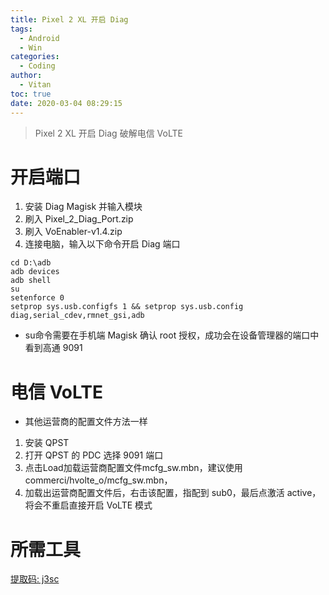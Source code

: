 ```yaml
---
title: Pixel 2 XL 开启 Diag
tags:
  - Android
  - Win
categories:
  - Coding
author:
  - Vitan
toc: true
date: 2020-03-04 08:29:15
---
```


> Pixel 2 XL 开启 Diag 破解电信 VoLTE

<!--more-->

# 开启端口
1. 安装 Diag Magisk 并输入模块
2. 刷入 Pixel_2_Diag_Port.zip
3. 刷入 VoEnabler-v1.4.zip
4. 连接电脑，输入以下命令开启 Diag 端口 

```shell
cd D:\adb
adb devices
adb shell
su
setenforce 0
setprop sys.usb.configfs 1 && setprop sys.usb.config diag,serial_cdev,rmnet_gsi,adb
```
- su命令需要在手机端 Magisk 确认 root 授权，成功会在设备管理器的端口中看到高通 9091

# 电信 VoLTE
- 其他运营商的配置文件方法一样

1. 安装 QPST
2. 打开 QPST 的 PDC 选择 9091 端口
3. 点击Load加载运营商配置文件mcfg_sw.mbn，建议使用commerci/hvolte_o/mcfg_sw.mbn，
4. 加载出运营商配置文件后，右击该配置，指配到 sub0，最后点激活 active，将会不重启直接开启 VoLTE 模式

# 所需工具
[提取码: j3sc](https://pan.baidu.com/s/1gDZMKuqvrMsAg7zEjKr5sw )